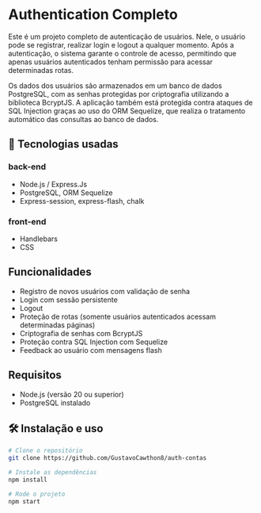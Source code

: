 # Authentication Completo

Este é um projeto completo de autenticação de usuários. Nele, o usuário pode se registrar, realizar login e logout a qualquer momento. Após a autenticação, o sistema garante o controle de acesso, permitindo que apenas usuários autenticados tenham permissão para acessar determinadas rotas.

Os dados dos usuários são armazenados em um banco de dados PostgreSQL, com as senhas protegidas por criptografia utilizando a biblioteca BcryptJS. A aplicação também está protegida contra ataques de SQL Injection graças ao uso do ORM Sequelize, que realiza o tratamento automático das consultas ao banco de dados.

## 🚀 Tecnologias usadas

### back-end
- Node.js / Express.Js
- PostgreSQL, ORM Sequelize
- Express-session, express-flash, chalk

### front-end
- Handlebars
- CSS

## Funcionalidades

- Registro de novos usuários com validação de senha
- Login com sessão persistente
- Logout
- Proteção de rotas (somente usuários autenticados acessam determinadas páginas)
- Criptografia de senhas com BcryptJS
- Proteção contra SQL Injection com Sequelize
- Feedback ao usuário com mensagens flash

## Requisitos

- Node.js (versão 20 ou superior)
- PostgreSQL instalado


## 🛠️ Instalação e uso

```bash
# Clone o repositório
git clone https://github.com/GustavoCawthon8/auth-contas

# Instale as dependências
npm install

# Rode o projeto
npm start
```
